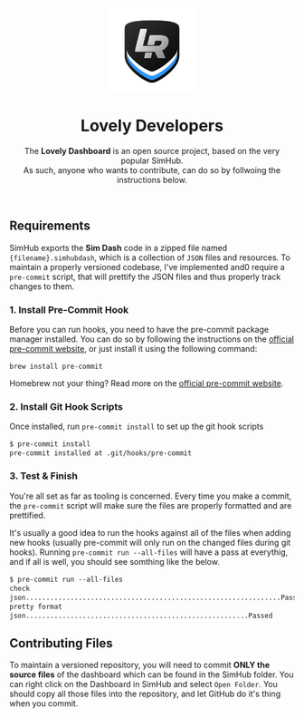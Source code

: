 <p align="center">
<img width="150" height="150" alt="Lovely Sim Racing" src="./images/lr-logo-small.png">
</p>

<h1 align="center">Lovely Developers</h1>

<p align="center">
The <strong>Lovely Dashboard</strong> is an open source project, based on the very popular SimHub.<br/>As such, anyone who wants to contribute, can do so by follwoing the instructions below.
</p>
 
<br/>

## Requirements
SimHub exports the **Sim Dash** code in a zipped file named `{filename}.simhubdash`, which is a collection of `JSON` files and resources. To maintain a properly versioned codebase, I've implemented and0 require a `pre-commit` script, that will prettify the JSON files and thus properly track changes to them.

### 1. Install Pre-Commit Hook
Before you can run hooks, you need to have the pre-commit package manager installed. You can do so by following the instructions on the [official pre-commit website](https://pre-commit.com/#installation), or just install it using the following command:

```
brew install pre-commit
```

Homebrew not your thing? Read more on the [official pre-commit website](https://pre-commit.com/#installation).


### 2. Install Git Hook Scripts

Once installed, run `pre-commit install` to set up the git hook scripts

```
$ pre-commit install
pre-commit installed at .git/hooks/pre-commit
```

### 3. Test & Finish
You're all set as far as tooling is concerned. Every time you make a commit, the `pre-commit` script will make sure the files are properly formatted and are prettified. 

It's usually a good idea to run the hooks against all of the files when adding new hooks (usually pre-commit will only run on the changed files during git hooks). Running `pre-commit run --all-files` will have a pass at everythig, and if all is well, you should see somthing like the below. 

```
$ pre-commit run --all-files
check json...............................................................Passed
pretty format json.......................................................Passed
```

## Contributing Files
To maintain a versioned repository, you will need to commit **ONLY the source files** of the dashboard which can be found in the SimHub folder. You can right click on the Dashboard in SimHub and select `Open Folder`. You should copy all those files into the repository, and let GitHub do it's thing when you commit.